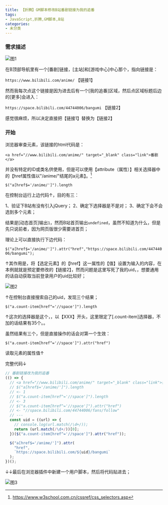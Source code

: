 ```yaml
---
title: 【折腾】GM脚本修改B站番剧链接为我的追番
tags:
- JavaScript,折腾,GM脚本,B站
categories:
- 未分类
---
```


### 需求描述

![图1](https://i.loli.net/2021/01/06/2rK5GdiCH7nXSaf.png)

在B顶部导航里有一个[番剧]链接，[主站]和[游戏中心]中心那个，指向链接是：

`https://www.bilibili.com/anime/` 【链接1】

然而我每次点这个链接是因为进去后有一个[我的追番]区域，然后点区域标题后边的[更多]会进入：

`https://space.bilibili.com/44744006/bangumi` 【链接2】

感觉很麻烦，所以决定直接把【链接1】替换为【链接2】

<!--more-->

### 开始

浏览器审查元素，该链接的html代码是：

`<a href="//www.bilibili.com/anime/" target="_blank" class="link">番剧</a>`

并没有特定的ID或类名供使用，但是可以使用【attribute（属性）】相关选择器中的【href属性值以"/anime/"结尾的a元素】。[^attribute选择器参考链接]

`$("a[href$='/anime/']").length`

在控制台运行上边代码↑，目的有三：

1、验证下B站有没有引入jQuery；
2、确定下选择器是不是对；
3、确定下会不会选到多个元素；

结果是[动态首页]输出`1`，然而B站首页输出`undefined`，虽然不知道为什么，但是先只说前者，因为网页版很少需要进首页；

理论上可以直接执行下边代码：

`$("a[href$='/anime/']").attr("href","https://space.bilibili.com/44744006/bangumi");`

↑其作用是，将【选定元素】的【href】这一属性的【值】设置为输入的内容，在本例就就是预定要修改的【链接2】，然而问题是这里写死了我的uid，，想要通用的话自动获取当前登录用户的uid比较好；

![图2](https://i.loli.net/2021/01/06/TjJnyFqIS5s1Ka4.png)

↑在控制台直接搜索自己的uid，发现三个结果；

`$("a.count-item[href^='//space']").length`

↑这次的选择器是这个，，以【XXX】开头，这里限定了[.count-item]选择器，不加的话结果有35个。。

虽然结果有三个，但是直接操作的话会对第一个生效：

`$("a.count-item[href^='//space']").attr("href")`

读取元素的属性值↑

完整代码↓

```js
// 番剧链接改为我的追番
(() => {
  // <a href="//www.bilibili.com/anime/" target="_blank" class="link">番剧</a>
  // $("a[href$='/anime/']").length
  // <- 1
  // $("a.count-item[href^='//space']").length
  // <- 3
  // $("a.count-item[href^='//space']").attr("href")
  // <- "//space.bilibili.com/44744006/fans/follow"
  // ---
  const uid = ((url) => {
    // console.log(url.match(/\d+/));
    return (url.match(/\d+/))[0];
  })($("a.count-item[href^='//space']").attr("href"));

  $("a[href$='/anime/']").attr(
    "href",
    `https://space.bilibili.com/${uid}/bangumi`
  );
})();
```

↓↓最后在浏览器插件中新建一个用户脚本，然后将代码贴进去；

![图3](https://i.loli.net/2021/01/06/mywjg9L7KCaN4pr.png)

[^attribute选择器参考链接]: https://www.w3school.com.cn/cssref/css_selectors.asp
